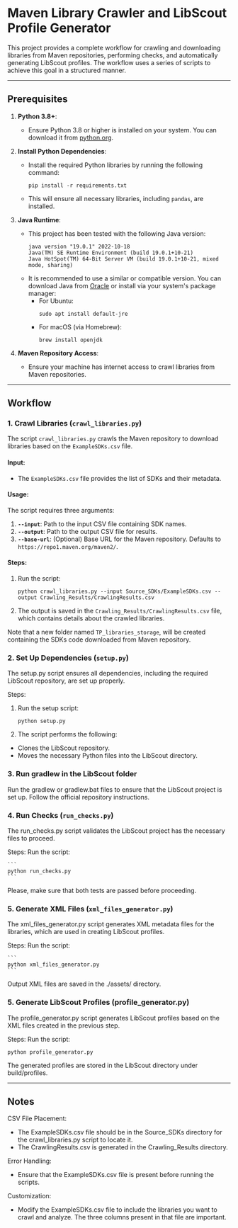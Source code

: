 # Maven Library Crawler and LibScout Profile Generator

This project provides a complete workflow for crawling and downloading libraries from Maven repositories, performing checks, and automatically generating LibScout profiles. The workflow uses a series of scripts to achieve this goal in a structured manner.

---

## Prerequisites

1. **Python 3.8+**:
   - Ensure Python 3.8 or higher is installed on your system. You can download it from [python.org](https://www.python.org/).

2. **Install Python Dependencies**:
   - Install the required Python libraries by running the following command:
     ```
     pip install -r requirements.txt
     ```
   - This will ensure all necessary libraries, including `pandas`, are installed.

3. **Java Runtime**:
   - This project has been tested with the following Java version:
     ```plaintext
     java version "19.0.1" 2022-10-18
     Java(TM) SE Runtime Environment (build 19.0.1+10-21)
     Java HotSpot(TM) 64-Bit Server VM (build 19.0.1+10-21, mixed mode, sharing)
     ```
   - It is recommended to use a similar or compatible version. You can download Java from [Oracle](https://www.oracle.com/java/technologies/javase-downloads.html) or install via your system's package manager:
     - For Ubuntu:
       ```
       sudo apt install default-jre
       ```
     - For macOS (via Homebrew):
       ```
       brew install openjdk
       ```

4. **Maven Repository Access**:
   - Ensure your machine has internet access to crawl libraries from Maven repositories.

---

## Workflow

### 1. Crawl Libraries (`crawl_libraries.py`)

The script `crawl_libraries.py` crawls the Maven repository to download libraries based on the `ExampleSDKs.csv` file.

#### Input:
- The `ExampleSDKs.csv` file provides the list of SDKs and their metadata.

#### Usage:
The script requires three arguments:
1. **`--input`**: Path to the input CSV file containing SDK names.
2. **`--output`**: Path to the output CSV file for results.
3. **`--base-url`**: (Optional) Base URL for the Maven repository. Defaults to `https://repo1.maven.org/maven2/`.

#### Steps:
1. Run the script:

    ```
    python crawl_libraries.py --input Source_SDKs/ExampleSDKs.csv --output Crawling_Results/CrawlingResults.csv
    ```

3. The output is saved in the `Crawling_Results/CrawlingResults.csv` file, which contains details about the crawled libraries.

Note that a new folder named `TP_libraries_storage`, will be created containing the SDKs code downloaded from Maven repository.

### 2. Set Up Dependencies (`setup.py`)

The setup.py script ensures all dependencies, including the required LibScout repository, are set up properly.

Steps:
1. Run the setup script:

    ```
    python setup.py
    ```
   
2. The script performs the following:
- Clones the LibScout repository.
- Moves the necessary Python files into the LibScout directory.

### 3. Run gradlew in the LibScout folder

Run the gradlew or gradlew.bat files to ensure that the LibScout project is set up. Follow the official repository instructions.

### 4. Run Checks (`run_checks.py`)

The run_checks.py script validates the LibScout project has the necessary files to proceed.  

Steps:
Run the script:

    ```
    python run_checks.py    
    ```

Please, make sure that both tests are passed before proceeding.

### 5. Generate XML Files (`xml_files_generator.py`)
The xml_files_generator.py script generates XML metadata files for the libraries, which are used in creating LibScout profiles.

Steps:
Run the script:

    ```
    python xml_files_generator.py
    ```

Output XML files are saved in the ./assets/ directory.

### 5. Generate LibScout Profiles (profile_generator.py)
The profile_generator.py script generates LibScout profiles based on the XML files created in the previous step.

Steps:
Run the script:

```python profile_generator.py```

The generated profiles are stored in the LibScout directory under build/profiles.

---

## Notes
CSV File Placement:
- The ExampleSDKs.csv file should be in the Source_SDKs directory for the crawl_libraries.py script to locate it.
- The CrawlingResults.csv is generated in the Crawling_Results directory.

Error Handling:
- Ensure that the ExampleSDKs.csv file is present before running the scripts.

Customization:
- Modify the ExampleSDKs.csv file to include the libraries you want to crawl and analyze. The three columns present in that file are important.